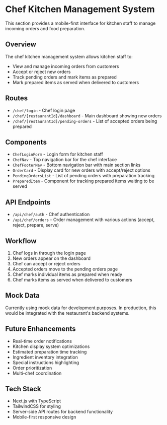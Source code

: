 # Chef Kitchen Management System

This section provides a mobile-first interface for kitchen staff to manage incoming orders and food preparation.

## Overview

The chef kitchen management system allows kitchen staff to:

- View and manage incoming orders from customers
- Accept or reject new orders
- Track pending orders and mark items as prepared
- Mark prepared items as served when delivered to customers

## Routes

- `/chef/login` - Chef login page
- `/chef/[restaurantId]/dashboard` - Main dashboard showing new orders
- `/chef/[restaurantId]/pending-orders` - List of accepted orders being prepared

## Components

- `ChefLoginForm` - Login form for kitchen staff
- `ChefNav` - Top navigation bar for the chef interface
- `ChefFooterNav` - Bottom navigation bar with main section links
- `OrderCard` - Display card for new orders with accept/reject options
- `PendingOrdersList` - List of pending orders with preparation tracking
- `PreparedItem` - Component for tracking prepared items waiting to be served

## API Endpoints

- `/api/chef/auth` - Chef authentication
- `/api/chef/orders` - Order management with various actions (accept, reject, prepare, serve)

## Workflow

1. Chef logs in through the login page
2. New orders appear on the dashboard
3. Chef can accept or reject orders
4. Accepted orders move to the pending orders page
5. Chef marks individual items as prepared when ready
6. Chef marks items as served when delivered to customers

## Mock Data

Currently using mock data for development purposes. In production, this would be integrated with the restaurant's backend systems.

## Future Enhancements

- Real-time order notifications
- Kitchen display system optimizations
- Estimated preparation time tracking
- Ingredient inventory integration
- Special instructions highlighting
- Order prioritization
- Multi-chef coordination

## Tech Stack

- Next.js with TypeScript
- TailwindCSS for styling
- Server-side API routes for backend functionality
- Mobile-first responsive design